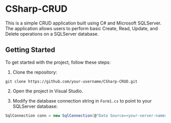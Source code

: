 # CSharp-CRUD

This is a simple CRUD application built using C# and Microsoft SQLServer. The application allows users to perform basic Create, Read, Update, and Delete operations on a SQLServer database.

## Getting Started

To get started with the project, follow these steps:

1. Clone the repository:

```
git clone https://github.com/your-username/CSharp-CRUD.git
```
2. Open the project in Visual Studio.

3. Modify the database connection string in `Form1.cs` to point to your SQLServer database:

```csharp
SqlConnection conn = new SqlConnection(@"Data Source=<your-server-name>;Initial Catalog=<your-database-name>;Integrated Security=True");
```
